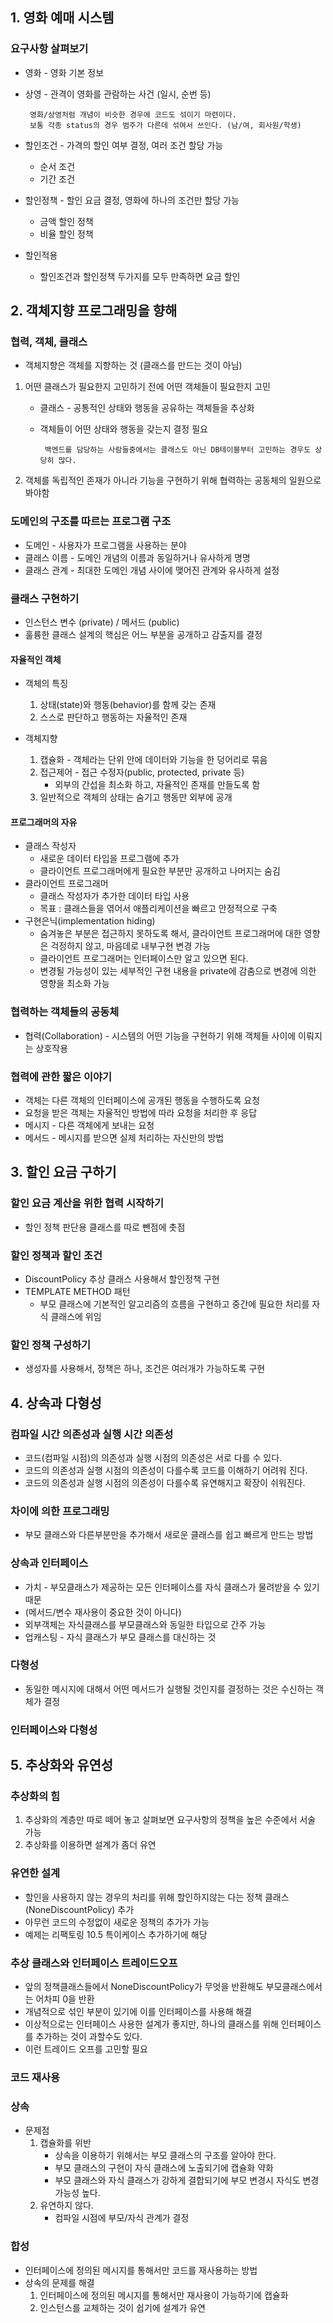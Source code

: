 ## 1. 영화 예매 시스템

### 요구사항 살펴보기

- 영화 - 영화 기본 정보
- 상영 - 관격이 영화를 관람하는 사건 (일시, 순번 등)

       영화/상영처럼 개념이 비슷한 경우에 코드도 섞이기 마련이다.
       보통 각종 status의 경우 범주가 다른데 섞여서 쓰인다. (남/여, 회사원/학생)

- 할인조건 - 가격의 할인 여부 결정, 여러 조건 할당 가능
  - 순서 조건
  - 기간 조건
- 할인정책 - 할인 요금 결정, 영화에 하나의 조건만 할당 가능
  - 금액 할인 정책
  - 비율 할인 정책
- 할인적용
  - 할인조건과 할인정책 두가지를 모두 만족하면 요금 할인

## 2. 객체지향 프로그래밍을 향해

### 협력, 객체, 클래스

- 객체지향은 객체를 지향하는 것 (클래스를 만드는 것이 아님)

1.  어떤 클래스가 필요한지 고민하기 전에 어떤 객체들이 필요한지 고민

    - 클래스 - 공통적인 상태와 행동을 공유하는 객체들을 추상화
    - 객체들이 어떤 상태와 행동을 갖는지 결정 필요

           백엔드를 담당하는 사람들중에서는 클래스도 아닌 DB테이블부터 고민하는 경우도 상당히 많다.

2.  객체를 독립적인 존재가 아니라 기능을 구현하기 위해 협력하는 공동체의 일원으로 봐야함

### 도메인의 구조를 따르는 프로그램 구조

- 도메인 - 사용자가 프로그램을 사용하는 분야
- 클래스 이름 - 도메인 개념의 이름과 동일하거나 유사하게 명명
- 클래스 관계 - 최대한 도메인 개념 사이에 맺어진 관계와 유사하게 설정

### 클래스 구현하기

- 인스턴스 변수 (private) / 메서드 (public)
- 훌륭한 클래스 설계의 핵심은 어느 부분을 공개하고 감출지를 결정

#### 자율적인 객체

- 객체의 특징

  1. 상태(state)와 행동(behavior)를 함께 갖는 존재
  2. 스스로 판단하고 행동하는 자율적인 존재

- 객체지향
  1. 캡슐화 - 객체라는 단위 안에 데이터와 기능을 한 덩어리로 묶음
  2. 접근제어 - 접근 수정자(public, protected, private 등)
     - 외부의 간섭을 최소화 하고, 자율적인 존재를 만들도록 함
  3. 일반적으로 객체의 상태는 숨기고 행동만 외부에 공개

#### 프로그래머의 자유

- 클래스 작성자
  - 새로운 데이터 타입을 프로그램에 추가
  - 클라이언트 프로그래머에게 필요한 부분만 공개하고 나머지는 숨김
- 클라이언트 프로그래머
  - 클래스 작성자가 추가한 데이터 타입 사용
  - 목표 : 클래스들을 엮어서 애플리케이션을 빠르고 안정적으로 구축
- 구현은닉(implementation hiding)
  - 숨겨놓은 부분은 접근하지 못하도록 해서, 클라이언트 프로그래머에 대한 영향은 걱정하지 않고, 마음데로 내부구현 변경 가능
  - 클라이언트 프로그래머는 인터페이스만 알고 있으면 된다.
  - 변경될 가능성이 있는 세부적인 구현 내용을 private에 감춤으로 변경에 의한 영향을 최소화 가능

### 협력하는 객체들의 공동체

- 협력(Collaboration) - 시스템의 어떤 기능을 구현하기 위해 객체들 사이에 이뤄지는 상호작용

### 협력에 관한 짧은 이야기

- 객체는 다른 객체의 인터페이스에 공개된 행동을 수행하도록 요청
- 요청을 받은 객체는 자율적인 방법에 따라 요청을 처리한 후 응답
- 메시지 - 다른 객체에게 보내는 요청
- 메서드 - 메시지를 받으면 실제 처리하는 자신만의 방법

## 3. 할인 요금 구하기

### 할인 요금 계산을 위한 협력 시작하기

- 할인 정책 판단용 클래스를 따로 뺀점에 촛점

### 할인 정책과 할인 조건

- DiscountPolicy 추상 클래스 사용해서 할인정책 구현
- TEMPLATE METHOD 패턴
  - 부모 클래스에 기본적인 알고리즘의 흐름을 구현하고 중간에 필요한 처리를 자식 클래스에 위임

### 할인 정책 구성하기

- 생성자를 사용해서, 정책은 하나, 조건은 여러개가 가능하도록 구현

## 4. 상속과 다형성

### 컴파일 시간 의존성과 실행 시간 의존성

- 코드(컴파일 시점)의 의존성과 실행 시점의 의존성은 서로 다를 수 있다.
- 코드의 의존성과 실행 시점의 의존성이 다를수록 코드를 이해하기 어려워 진다.
- 코드의 의존성과 실행 시점의 의존성이 다를수록 유연해지고 확장이 쉬워진다.

### 차이에 의한 프로그래밍

- 부모 클래스와 다른부분만을 추가해서 새로운 클래스를 쉽고 빠르게 만드는 방법

### 상속과 인터페이스

- 가치 - 부모클래스가 제공하는 모든 인터페이스를 자식 클래스가 물려받을 수 있기 때문
- (메서드/변수 재사용이 중요한 것이 아니다)
- 외부객체는 자식클래스를 부모클래스와 동일한 타입으로 간주 가능
- 업캐스팅 - 자식 클래스가 부모 클래스를 대신하는 것

### 다형성

- 동일한 메시지에 대해서 어떤 메서드가 실행될 것인지를 결정하는 것은 수신하는 객체가 결정

### 인터페이스와 다형성

## 5. 추상화와 유연성

### 추상화의 힘

1. 추상화의 계층만 따로 떼어 놓고 살펴보면 요구사항의 정책을 높은 수준에서 서술 가능
2. 추상화를 이용하면 설계가 좀더 유연

### 유연한 설계

- 할인을 사용하지 않는 경우의 처리를 위해 할인하지않는 다는 정책 클래스(NoneDiscountPolicy) 추가
- 아무런 코드의 수정없이 새로운 정책의 추가가 가능
- 예제는 리팩토링 10.5 특이케이스 추가하기에 해당

### 추상 클래스와 인터페이스 트레이드오프

- 앞의 정책클래스들에서 NoneDiscountPolicy가 무엇을 반환해도 부모클래스에서는 어차피 0을 반환
- 개념적으로 섞인 부분이 있기에 이를 인터페이스를 사용해 해결
- 이상적으로는 인터페이스 사용한 설계가 좋지만, 하나의 클래스를 위해 인터페이스를 추가하는 것이 과할수도 있다.
- 이런 트레이드 오프를 고민할 필요

### 코드 재사용

### 상속

- 문제점
  1. 캡슐화를 위반
     - 상속을 이용하기 위해서는 부모 클래스의 구조를 알아야 한다.
     - 부모 클래스의 구현이 자식 클래스에 노출되기에 캡슐화 약화
     - 부모 클래스와 자식 클래스가 강하게 결합되기에 부모 변경시 자식도 변경 가능성 높다.
  2. 유연하지 않다.
     - 컴파일 시점에 부모/자식 관계가 결정

### 합성

- 인터페이스에 정의된 메시지를 통해서만 코드를 재사용하는 방법
- 상속의 문제를 해결
  1. 인터페이스에 정의된 메시지를 통해서만 재사용이 가능하기에 캡슐화
  2. 인스턴스를 교체하는 것이 쉽기에 설계가 유연
